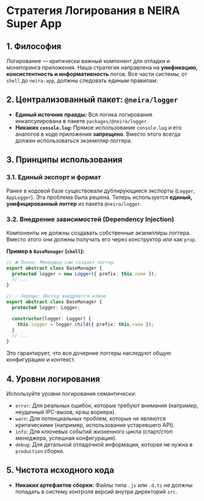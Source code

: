 # Стратегия Логирования в NEIRA Super App

## 1. Философия

Логирование — критически важный компонент для отладки и мониторинга приложения. Наша стратегия направлена на **унификацию, консистентность и информативность** логов. Все части системы, от `shell` до `neira-app`, должны следовать единым правилам.

## 2. Централизованный пакет: `@neira/logger`

- **Единый источник правды:** Вся логика логирования инкапсулирована в пакете `packages/@neira/logger`.
- **Никаких `console.log`:** Прямое использование `console.log` и его аналогов в коде приложения **запрещено**. Вместо этого всегда должен использоваться экземпляр логгера.

## 3. Принципы использования

### 3.1. Единый экспорт и формат

Ранее в кодовой базе существовали дублирующиеся экспорты (`Logger`, `AppLogger`). Эта проблема была решена. Теперь используется **единый, унифицированный логгер** из пакета `@neira/logger`.

### 3.2. Внедрение зависимостей (Dependency Injection)

Компоненты не должны создавать собственные экземпляры логгера. Вместо этого они должны получать его через конструктор или как `prop`.

**Пример в `BaseManager` (`shell`):**

```typescript
// ❌ Плохо: Менеджер сам создает логгер
export abstract class BaseManager {
  protected logger = new Logger({ prefix: this.name });
  // ...
}

// ✅ Хорошо: Логгер внедряется извне
export abstract class BaseManager {
  protected logger: Logger;

  constructor(logger: Logger) {
    this.logger = logger.child({ prefix: this.name });
  }
  // ...
}
```

Это гарантирует, что все дочерние логгеры наследуют общую конфигурацию и контекст.

## 4. Уровни логирования

Используйте уровни логирования семантически:

- `error`: Для реальных ошибок, которые требуют внимания (например, неудачный IPC-вызов, крэш воркера).
- `warn`: Для потенциальных проблем, которые не являются критическими (например, использование устаревшего API).
- `info`: Для ключевых событий жизненного цикла (старт/стоп менеджера, успешная конфигурация).
- `debug`: Для детальной отладочной информации, которая не нужна в `production` сборке.

## 5. Чистота исходного кода

- **Никаких артефактов сборки:** Файлы типа `.js` или `.d.ts` не должны попадать в систему контроля версий внутри директорий `src`.
